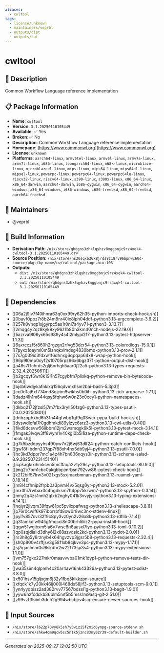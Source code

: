 ```yaml
---
aliases:
  - cwltool
tags:
  - license/unknown
  - maintainers/veprbl
  - outputs/dist
  - outputs/out
---
```


# cwltool

## 📝 Description

Common Workflow Language reference implementation

## 📋 Package Information

- **Name**: `cwltool`
- **Version**: `3.1.20250110105449`
- **Available**: ✅ Yes
- **Broken**: ✅ No
- **Description**: Common Workflow Language reference implementation
- **Homepage**: [https://www.commonwl.org](https://www.commonwl.org)
- **License**: `unknown`
- **Platforms**: `aarch64-linux`, `armv5tel-linux`, `armv6l-linux`, `armv7a-linux`, `armv7l-linux`, `i686-linux`, `loongarch64-linux`, `m68k-linux`, `microblaze-linux`, `microblazeel-linux`, `mips-linux`, `mips64-linux`, `mips64el-linux`, `mipsel-linux`, `powerpc-linux`, `powerpc64-linux`, `powerpc64le-linux`, `riscv32-linux`, `riscv64-linux`, `s390-linux`, `s390x-linux`, `x86_64-linux`, `x86_64-darwin`, `aarch64-darwin`, `i686-cygwin`, `x86_64-cygwin`, `aarch64-windows`, `x86_64-windows`, `i686-windows`, `i686-freebsd`, `x86_64-freebsd`, `aarch64-freebsd`
## 👥 Maintainers

- @veprbl


## 🔧 Build Information

- **Derivation Path**: `/nix/store/qhdgns3zhklqyhzv8mggbnjc9rz4xqk4-cwltool-3.1.20250110105449.drv`
- **Source Position**: `/nix/store/ns30sqxb36k8jrds8z18rv96bpnwc60d-source/pkgs/by-name/cw/cwltool/package.nix:103`
- **Outputs**:
  - `dist`:  `/nix/store/qhdgns3zhklqyhzv8mggbnjc9rz4xqk4-cwltool-3.1.20250110105449`
  - `out`:  `/nix/store/qhdgns3zhklqyhzv8mggbnjc9rz4xqk4-cwltool-3.1.20250110105449`

## 🔗 Dependencies

- [[06a2j9jv7f40ihnra63q0xx99ry62h35-python-imports-check-hook.sh]]
- [[0bavf0ppz7r8b24m8nr40ix8lph04ddf-python3.13-argcomplete-3.6.2]]
- [[257k0vnqp1xjgyrpc5as1r0nl7s4yv71-python3-3.13.7]]
- [[2mqg4y2qz8kyk9xy96z1b80h3km40nch-nodejs-22.19.0]]
- [[5azrva9l06yx65s989y4s4i2mlypi217-python3.13-pytest-httpserver-1.1.3]]
- [[6axrcczf5r860h2rgzgn2rfvg53dcr54-python3.13-coloredlogs-15.0.1]]
- [[7pyxx1qayml0m5lanqkxlmdsg4830bmq-python3.13-prov-2.1.1]]
- [[7s7g039id3fdxw1f6dhnxg6qpqap64x8-wrap-python-hook]]
- [[96p9l0mp0cy12s10705rpz96x6bgz371-python-output-dist-hook]]
- [[a48s7f1chrds2glj6nrhgh5aar0j22a5-python3.13-types-requests-2.32.4.20250611]]
- [[b2gcqyf6wr8k19l1h57cgybfm7plixkq-python-remove-bin-bytecode-hook]]
- [[bjsb6wdjykafnkixq156qdvmxhsm2bai-bash-5.3p3]]
- [[cc0d1aj6xf774md8qjcim8wikhs0b0ih-python3.13-rich-argparse-1.7.1]]
- [[dadz4lh1m644qsy5fqhw6w0n23c0ccy1-python-namespaces-hook.sh]]
- [[dkbq2172jfzsi5j7m7fbx3ryll50fzg6-python3.13-types-psutil-7.0.0.20250801]]
- [[dnbzpphxbd6h31n44gfwbg1qf9q03wcr-pypa-build-hook.sh]]
- [[dyswdlcfal7r0gdhmkdi89ylzyc6srz3-python3.13-cwl-utils-0.40]]
- [[fikd8dcsvw56iibbm12jm2wsmqgk6k5l-python3.13-pytest-mock-3.14.1]]
- [[fmgak3lvqw3ff8wym1v40kgi0b5i1iza-python-runtime-deps-check-hook.sh]]
- [[g7k5bzddpyyhs490yw7x2j6wj63dlf24-python-catch-conflicts-hook]]
- [[gw18fiibdnn237gp7f88xh4nx5db9yj4-python3.13-psutil-7.0.0]]
- [[hc3kd7dppr7mc1a4z4h7bn836nqys3ir-python3.13-schema-salad-8.9.20250723145140]]
- [[icpkagkixihm5cvn5mcffaqa2v1y26sy-python3.13-setuptools-80.9.0]]
- [[jmg2c7bm1cbc0akgbbpjmrbsn792vw86-pytest-check-hook]]
- [[k212blf57lrw3v021xgs5sxjmaxbmnan-python3.13-ruamel-yaml-0.18.14]]
- [[m8l4cfhnip2frpb0a3pvml4vx5qsg0yr-python3.13-mock-5.2.0]]
- [[mx0hi7rwbax0c4hgdksm7h4pp75krwm7-python3.13-spython-0.3.14]]
- [[nmy2q4zs1nnh2qlxb2nghy041k3vvyjy-python3.13-typing-extensions-4.14.1]]
- [[nqiyr2jivqm39fqw61pc5pvilxpafwag-python3.13-shellescape-3.8.1]]
- [[p76r0cwlf6k97ibprrpfd8xw0r8wc3nx-stdenv-linux]]
- [[pyifv857cvr32f9c8py3vz0yn2v26x8k-python3.13-rdflib-7.1.4]]
- [[q31amkdlw945gfmqcci8n00brh5liiz2-pypa-install-hook]]
- [[qgw51wgjbxm5ia6y7wsc8n8aasxl7iyx-python3.13-toml-0.10.2]]
- [[qp0sqjdialid3dhy6i2x68szvqsic2kd-python3.13-pydot-2.0.0]]
- [[rs3h8g5y8rznyb4k64hgvzvp3jgsr5b8-python3.13-requests-2.32.4]]
- [[sh0p800v4rffjsv3g58f1xb8cjkvv3pc-python3.13-mypy-1.17.1]]
- [[sj7igaclmar0s9lskdbr2w22f73sp3s4-python3.13-mypy-extensions-1.1.0]]
- [[vm757gkx227mkr0maavvvba01mk1dyp1-python-remove-tests-dir-hook]]
- [[wa35sim4qlpmh4c20ar4aw16nk43329a-python3.13-pytest-xdist-3.8.0]]
- [[x501hsv15gljxgm6j32y1fbq5klkkzpn-source]]
- [[xfqdk1k7y20kk46ij000l468ds58jif3-python3.13-setuptools-scm-9.0.1]]
- [[ynrlyyqbisz2ad382rvv77567bdssl1g-python3.13-bagit-1.9.0]]
- [[yyw6nzfcdckb36blm5mf5b5mss1m9asq-git-2.51.0]]
- [[z99vzf35iinh3dnh2g994wbcbjrv4siq-ensure-newer-sources-hook]]

## 📁 Input Sources

- `/nix/store/l622p70vy8k5sh7y5wizi5f2mic6ynpg-source-stdenv.sh`
- `/nix/store/shkw4qm9qcw5sc5n1k5jznc83ny02r39-default-builder.sh`

---
*Generated on 2025-09-27 12:02:50 UTC*
